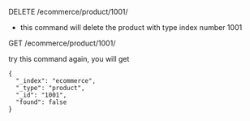 DELETE /ecommerce/product/1001/

- this command will delete the product with type index number 1001

GET /ecommerce/product/1001/

try this command again, you will get

    {
      "_index": "ecommerce",
      "_type": "product",
      "_id": "1001",
      "found": false
    }

